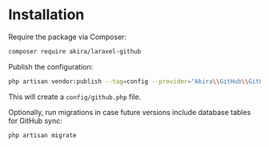 # Installation

Require the package via Composer:

```bash
composer require akira/laravel-github
```

Publish the configuration:

```bash
php artisan vendor:publish --tag=config --provider="Akira\\GitHub\\GitHubServiceProvider"
```

This will create a `config/github.php` file.

Optionally, run migrations in case future versions include database tables for GitHub sync:

```bash
php artisan migrate
```
